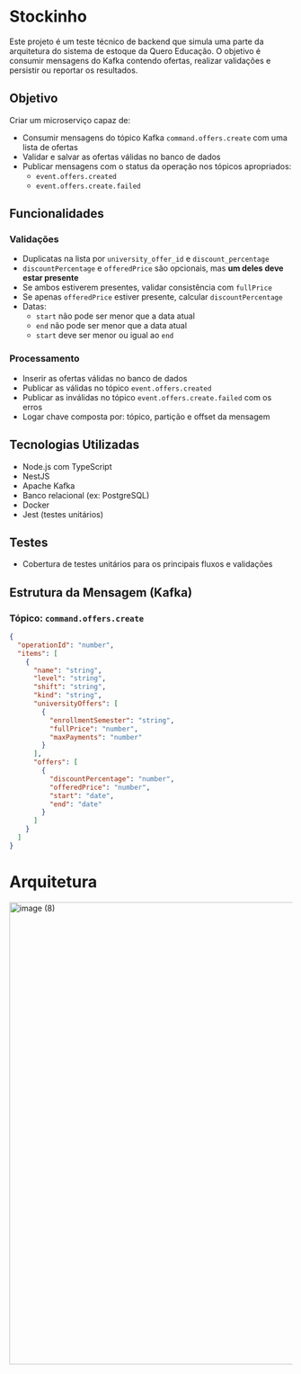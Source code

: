 
# Stockinho

Este projeto é um teste técnico de backend que simula uma parte da arquitetura do sistema de estoque da Quero Educação. O objetivo é consumir mensagens do Kafka contendo ofertas, realizar validações e persistir ou reportar os resultados.

## Objetivo

Criar um microserviço capaz de:

- Consumir mensagens do tópico Kafka `command.offers.create` com uma lista de ofertas
- Validar e salvar as ofertas válidas no banco de dados
- Publicar mensagens com o status da operação nos tópicos apropriados:
  - `event.offers.created`
  - `event.offers.create.failed`

## Funcionalidades

### Validações

- Duplicatas na lista por `university_offer_id` e `discount_percentage`
- `discountPercentage` e `offeredPrice` são opcionais, mas **um deles deve estar presente**
- Se ambos estiverem presentes, validar consistência com `fullPrice`
- Se apenas `offeredPrice` estiver presente, calcular `discountPercentage`
- Datas:
  - `start` não pode ser menor que a data atual
  - `end` não pode ser menor que a data atual
  - `start` deve ser menor ou igual ao `end`

### Processamento

- Inserir as ofertas válidas no banco de dados
- Publicar as válidas no tópico `event.offers.created`
- Publicar as inválidas no tópico `event.offers.create.failed` com os erros
- Logar chave composta por: tópico, partição e offset da mensagem

## Tecnologias Utilizadas

- Node.js com TypeScript
- NestJS
- Apache Kafka
- Banco relacional (ex: PostgreSQL)
- Docker
- Jest (testes unitários)

## Testes

- Cobertura de testes unitários para os principais fluxos e validações

## Estrutura da Mensagem (Kafka)

### Tópico: `command.offers.create`

```json
{
  "operationId": "number",
  "items": [
    {
      "name": "string",
      "level": "string",
      "shift": "string",
      "kind": "string",
      "universityOffers": [
        {
          "enrollmentSemester": "string",
          "fullPrice": "number",
          "maxPayments": "number"
        }
      ],
      "offers": [
        {
          "discountPercentage": "number",
          "offeredPrice": "number",
          "start": "date",
          "end": "date"
        }
      ]
    }
  ]
}
```
# Arquitetura
<img width="1487" height="822" alt="image (8)" src="https://github.com/user-attachments/assets/8d53744a-979c-41d0-9d28-25e37c4062bf" />
